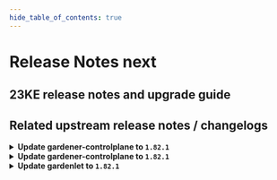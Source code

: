 ```yaml
---
hide_table_of_contents: true
---
```


# Release Notes next

## 23KE release notes and upgrade guide

## Related upstream release notes / changelogs


<details>
<summary><b>Update gardener-controlplane to <code>1.82.1</code></b></summary>

# [gardener/gardener]

## 🐛 Bug Fixes

- `[OPERATOR]` A bug causing the managedseed controller to error if the controller restarts and the seed secret is already deleted is now fixed. by @shafeeqes [#8699]
- `[OPERATOR]` A bug has been fixed which caused `ServiceAccount`s related to garden access secrets for extensions to leak in the seed namespace in the garden cluster after uninstallation of said extensions. by @rfranzke [#8697]
## 🏃 Others

- `[OPERATOR]` github.com/gardener/etcd-druid #714 @aaronfern  
  Alpine image used in init containers is now part of the IMAGEVECTOR_OVERWRITE by @gardener-ci-robot [#8684]
- `[OPERATOR]` The testmachinery tests now use `AdminKubeconfig` of the `Shoot`s of `ManagedSeed`s to create seed client. by @shafeeqes [#8698]

## Docker Images
admission-controller: `eu.gcr.io/gardener-project/gardener/admission-controller:v1.82.1`
apiserver: `eu.gcr.io/gardener-project/gardener/apiserver:v1.82.1`
controller-manager: `eu.gcr.io/gardener-project/gardener/controller-manager:v1.82.1`
gardenlet: `eu.gcr.io/gardener-project/gardener/gardenlet:v1.82.1`
operator: `eu.gcr.io/gardener-project/gardener/operator:v1.82.1`
resource-manager: `eu.gcr.io/gardener-project/gardener/resource-manager:v1.82.1`
scheduler: `eu.gcr.io/gardener-project/gardener/scheduler:v1.82.1`


</details>

<details>
<summary><b>Update gardener-controlplane to <code>1.82.1</code></b></summary>

# [gardener/gardener]

## 🐛 Bug Fixes

- `[OPERATOR]` A bug causing the managedseed controller to error if the controller restarts and the seed secret is already deleted is now fixed. by @shafeeqes [#8699]
- `[OPERATOR]` A bug has been fixed which caused `ServiceAccount`s related to garden access secrets for extensions to leak in the seed namespace in the garden cluster after uninstallation of said extensions. by @rfranzke [#8697]
## 🏃 Others

- `[OPERATOR]` github.com/gardener/etcd-druid #714 @aaronfern  
  Alpine image used in init containers is now part of the IMAGEVECTOR_OVERWRITE by @gardener-ci-robot [#8684]
- `[OPERATOR]` The testmachinery tests now use `AdminKubeconfig` of the `Shoot`s of `ManagedSeed`s to create seed client. by @shafeeqes [#8698]

## Docker Images
admission-controller: `eu.gcr.io/gardener-project/gardener/admission-controller:v1.82.1`
apiserver: `eu.gcr.io/gardener-project/gardener/apiserver:v1.82.1`
controller-manager: `eu.gcr.io/gardener-project/gardener/controller-manager:v1.82.1`
gardenlet: `eu.gcr.io/gardener-project/gardener/gardenlet:v1.82.1`
operator: `eu.gcr.io/gardener-project/gardener/operator:v1.82.1`
resource-manager: `eu.gcr.io/gardener-project/gardener/resource-manager:v1.82.1`
scheduler: `eu.gcr.io/gardener-project/gardener/scheduler:v1.82.1`


</details>

<details>
<summary><b>Update gardenlet to <code>1.82.1</code></b></summary>

# [gardener/gardener]

## 🐛 Bug Fixes

- `[OPERATOR]` A bug causing the managedseed controller to error if the controller restarts and the seed secret is already deleted is now fixed. by @shafeeqes [#8699]
- `[OPERATOR]` A bug has been fixed which caused `ServiceAccount`s related to garden access secrets for extensions to leak in the seed namespace in the garden cluster after uninstallation of said extensions. by @rfranzke [#8697]
## 🏃 Others

- `[OPERATOR]` github.com/gardener/etcd-druid #714 @aaronfern  
  Alpine image used in init containers is now part of the IMAGEVECTOR_OVERWRITE by @gardener-ci-robot [#8684]
- `[OPERATOR]` The testmachinery tests now use `AdminKubeconfig` of the `Shoot`s of `ManagedSeed`s to create seed client. by @shafeeqes [#8698]

## Docker Images
admission-controller: `eu.gcr.io/gardener-project/gardener/admission-controller:v1.82.1`
apiserver: `eu.gcr.io/gardener-project/gardener/apiserver:v1.82.1`
controller-manager: `eu.gcr.io/gardener-project/gardener/controller-manager:v1.82.1`
gardenlet: `eu.gcr.io/gardener-project/gardener/gardenlet:v1.82.1`
operator: `eu.gcr.io/gardener-project/gardener/operator:v1.82.1`
resource-manager: `eu.gcr.io/gardener-project/gardener/resource-manager:v1.82.1`
scheduler: `eu.gcr.io/gardener-project/gardener/scheduler:v1.82.1`


</details>
